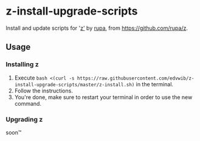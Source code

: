# z-install-upgrade-scripts
Install and update scripts for '[z'](https://github.com/rupa/z) by [rupa](https://github.com/rupa), from https://github.com/rupa/z.

## Usage

### Installing z
1. Execute `bash <(curl -s https://raw.githubusercontent.com/edvwib/z-install-upgrade-scripts/master/z-install.sh)` in the terminal.
2. Follow the instructions.
3. You're done, make sure to restart your terminal in order to use the new command.

### Upgrading z
soon™
